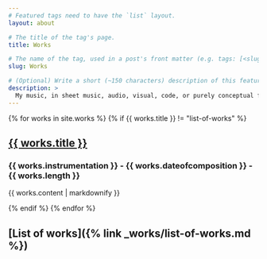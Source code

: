 ```yaml
---
# Featured tags need to have the `list` layout.
layout: about

# The title of the tag's page.
title: Works

# The name of the tag, used in a post's front matter (e.g. tags: [<slug>]).
slug: Works

# (Optional) Write a short (~150 characters) description of this featured tag.
description: >
  My music, in sheet music, audio, visual, code, or purely conceptual forms. 
---
```


{% for works in site.works %}
  {% if {{ works.title }} != "list-of-works" %}
  <h2><a href="{{ works.url }}">{{ works.title }}</a></h2>
  <h3>{{ works.instrumentation }} - {{ works.dateofcomposition }} - {{ works.length }}</h3>
  <p>{{ works.content | markdownify }}</p>
  {% endif %}
{% endfor %}

<!-- <h3><a href="{{ site.list-of-works.url }}">{{ site.list-of-works.title }}</a></h3> -->
<h2>[List of works]({% link _works/list-of-works.md %})</h2>